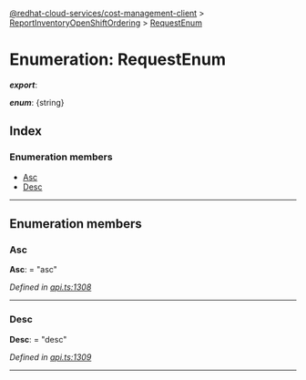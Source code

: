 [@redhat-cloud-services/cost-management-client](../README.md) > [ReportInventoryOpenShiftOrdering](../modules/reportinventoryopenshiftordering.md) > [RequestEnum](../enums/reportinventoryopenshiftordering.requestenum.md)

# Enumeration: RequestEnum

*__export__*: 

*__enum__*: {string}

## Index

### Enumeration members

* [Asc](reportinventoryopenshiftordering.requestenum.md#asc)
* [Desc](reportinventoryopenshiftordering.requestenum.md#desc)

---

## Enumeration members

<a id="asc"></a>

###  Asc

**Asc**:  = "asc"

*Defined in [api.ts:1308](https://github.com/rvsia/javascript-clients/blob/master/packages/cost-management/api.ts#L1308)*

___
<a id="desc"></a>

###  Desc

**Desc**:  = "desc"

*Defined in [api.ts:1309](https://github.com/rvsia/javascript-clients/blob/master/packages/cost-management/api.ts#L1309)*

___

